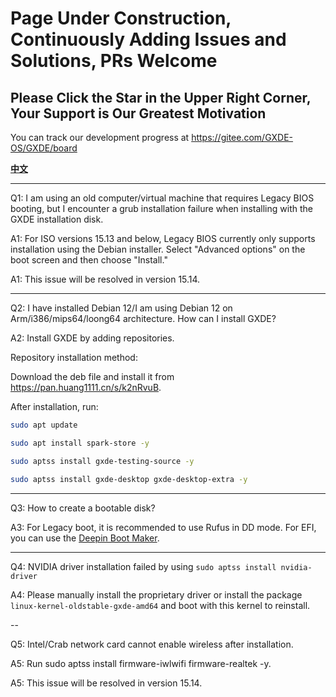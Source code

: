 # Page Under Construction, Continuously Adding Issues and Solutions, PRs Welcome

## Please Click the Star in the Upper Right Corner, Your Support is Our Greatest Motivation

You can track our development progress at https://gitee.com/GXDE-OS/GXDE/board

**[中文](./FAQ.zh.md)**

---

Q1: I am using an old computer/virtual machine that requires Legacy BIOS booting, but I encounter a grub installation failure when installing with the GXDE installation disk.

A1: For ISO versions 15.13 and below, Legacy BIOS currently only supports installation using the Debian installer. Select "Advanced options" on the boot screen and then choose "Install."

A1: This issue will be resolved in version 15.14.

---

Q2: I have installed Debian 12/I am using Debian 12 on Arm/i386/mips64/loong64 architecture. How can I install GXDE?

A2: Install GXDE by adding repositories.

Repository installation method:

Download the deb file and install it from https://pan.huang1111.cn/s/k2nRvuB.

After installation, run:

```bash
sudo apt update

sudo apt install spark-store -y

sudo aptss install gxde-testing-source -y

sudo aptss install gxde-desktop gxde-desktop-extra -y

```

---


Q3: How to create a bootable disk?

A3: For Legacy boot, it is recommended to use Rufus in DD mode. For EFI, you can use the [Deepin Boot Maker](https://www.deepin.org/zh/original/deepin-boot-maker/).


---

Q4: NVIDIA driver installation failed by using `sudo aptss install nvidia-driver`

A4: Please manually install the proprietary driver or install the package `linux-kernel-oldstable-gxde-amd64` and boot with this kernel to reinstall.

--

Q5: Intel/Crab network card cannot enable wireless after installation.

A5: Run sudo aptss install firmware-iwlwifi firmware-realtek -y.

A5: This issue will be resolved in version 15.14.

